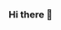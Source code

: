 ### Hi there 👋

<!--
**llamamaryam/llamamaryam** is a ✨ _special_ ✨ repository because its `README.md` (this file) appears on your GitHub profile.

My name is Maryam I'm working on a website. I'm learning Java and DrRacket
